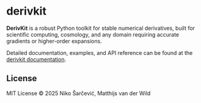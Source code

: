 # derivkit

**DerivKit** is a robust Python toolkit for stable numerical derivatives, built for scientific computing, cosmology, and any domain requiring accurate gradients or higher-order expansions.

Detailed documentation, examples, and API reference can be found at the [derivkit documentation](https://nikosarcevic.github.io/derivkit).


## License
MIT License © 2025 Niko Šarčević, Matthijs van der Wild
